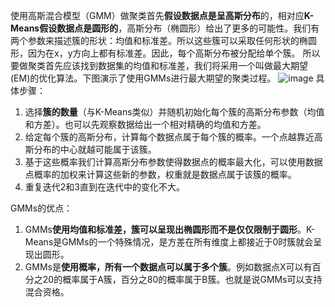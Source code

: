 使用高斯混合模型（GMM）做聚类首先**假设数据点是呈高斯分布**的，相对应**K-Means假设数据点是圆形的**，高斯分布（椭圆形）给出了更多的可能性。我们有两个参数来描述簇的形状：均值和标准差。所以这些簇可以采取任何形状的椭圆形，因为在x，y方向上都有标准差。因此，每个高斯分布被分配给单个簇。
所以要做聚类首先应该找到数据集的均值和标准差，我们将采用一个叫做最大期望(EM)的优化算法。下图演示了使用GMMs进行最大期望的聚类过程。
![image](https://upload-images.jianshu.io/upload_images/18339009-39c9737a47753d51?imageMogr2/auto-orient/strip)
具体步骤：

1. 选择**簇的数量**（与K-Means类似）并随机初始化每个簇的高斯分布参数（均值和方差）。也可以先观察数据给出一个相对精确的均值和方差。
2. 给定每个簇的高斯分布，计算每个数据点属于每个簇的概率。一个点越靠近高斯分布的中心就越可能属于该簇。
3. 基于这些概率我们计算高斯分布参数使得数据点的概率最大化，可以使用数据点概率的加权来计算这些新的参数，权重就是数据点属于该簇的概率。
4. 重复迭代2和3直到在迭代中的变化不大。

 GMMs的优点：

1. GMMs**使用均值和标准差，簇可以呈现出椭圆形而不是仅仅限制于圆形**。K-Means是GMMs的一个特殊情况，是方差在所有维度上都接近于0时簇就会呈现出圆形。
2. GMMs是**使用概率，所有一个数据点可以属于多个簇**。例如数据点X可以有百分之20的概率属于A簇，百分之80的概率属于B簇。也就是说GMMs可以支持混合资格。

